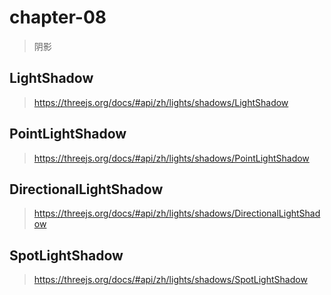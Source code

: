 # chapter-08

> 阴影

## LightShadow

> https://threejs.org/docs/#api/zh/lights/shadows/LightShadow

## PointLightShadow

> https://threejs.org/docs/#api/zh/lights/shadows/PointLightShadow

## DirectionalLightShadow

> https://threejs.org/docs/#api/zh/lights/shadows/DirectionalLightShadow

## SpotLightShadow

> https://threejs.org/docs/#api/zh/lights/shadows/SpotLightShadow

